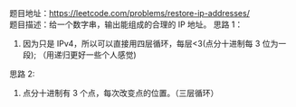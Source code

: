 题目地址：https://leetcode.com/problems/restore-ip-addresses/  
题目描述：给一个数字串，输出能组成的合理的 IP 地址。
思路 1：
1. 因为只是 IPv4，所以可以直接用四层循环，每层<3(点分十进制每 3 位为一段);
（用递归更好一些个人感觉)

思路 2:
1. 点分十进制有 3 个点，每次改变点的位置。（三层循环）
